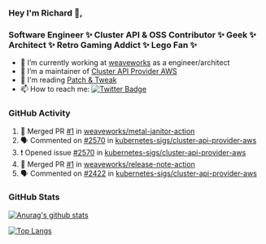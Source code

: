 ### Hey I'm Richard 👋, 

<h3 align="left">Software Engineer ✨ Cluster API & OSS Contributor ✨ Geek ✨ Architect ✨ Retro Gaming Addict ✨ Lego Fan ✨</h3>

- 🔭 I’m currently working at [weaveworks](https://github.com/weaveworks) as a engineer/architect
- 👯 I’m a maintainer of [Cluster API Provider AWS](https://github.com/kubernetes-sigs/cluster-api-provider-aws)
- 💬 I'm reading [Patch & Tweak](https://bjooks.com/products/patch-tweak-exploring-modular-synthesis)
- 📫 How to reach me: [![Twitter Badge](https://img.shields.io/badge/-@fruit_case-00acee?style=flat&logo=Twitter&logoColor=white)](https://twitter.com/intent/follow?screen_name=fruit_case "Follow on Twitter")

### GitHub Activity 

<!--START_SECTION:activity-->
1. 🎉 Merged PR [#1](https://github.com/weaveworks/metal-janitor-action/pull/1) in [weaveworks/metal-janitor-action](https://github.com/weaveworks/metal-janitor-action)
2. 🗣 Commented on [#2570](https://github.com/kubernetes-sigs/cluster-api-provider-aws/issues/2570) in [kubernetes-sigs/cluster-api-provider-aws](https://github.com/kubernetes-sigs/cluster-api-provider-aws)
3. ❗️ Opened issue [#2570](https://github.com/kubernetes-sigs/cluster-api-provider-aws/issues/2570) in [kubernetes-sigs/cluster-api-provider-aws](https://github.com/kubernetes-sigs/cluster-api-provider-aws)
4. 🎉 Merged PR [#1](https://github.com/weaveworks/release-note-action/pull/1) in [weaveworks/release-note-action](https://github.com/weaveworks/release-note-action)
5. 🗣 Commented on [#2422](https://github.com/kubernetes-sigs/cluster-api-provider-aws/issues/2422) in [kubernetes-sigs/cluster-api-provider-aws](https://github.com/kubernetes-sigs/cluster-api-provider-aws)
<!--END_SECTION:activity-->

### GitHub Stats

[![Anurag's github stats](https://github-readme-stats.vercel.app/api?username=richardcase&count_private=true&show_icons=true)](https://github.com/anuraghazra/github-readme-stats)

[![Top Langs](https://github-readme-stats.vercel.app/api/top-langs/?username=richardcase&hide=html&layout=compact)](https://github.com/anuraghazra/github-readme-stats)
